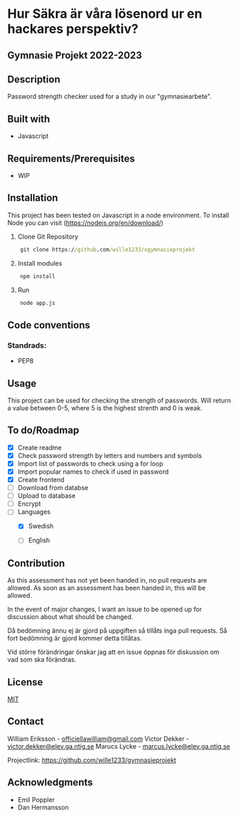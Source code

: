 # Hur Säkra är våra lösenord ur en hackares perspektiv?
## Gymnasie Projekt 2022-2023

## Description

Password strength checker used for a study in our "gymnasiearbete".

## Built with

- Javascript

## Requirements/Prerequisites

- WIP

## Installation

This project has been tested on Javascript in a node environment. To install Node you can visit 
(https://nodejs.org/en/download/)

1. Clone Git Repository
```cmd
    git clone https://github.com/wille1233/xgymnasieprojekt
```

2. Install modules 
```cmd
    npm install 
```


3. Run
```cmd
    node app.js
```


## Code conventions

### Standrads:
- PEP8

## Usage

This project can be used for checking the strength of passwords. Will return a value between 0-5, where 5 is the highest strenth and 0 is weak.


## To do/Roadmap

- [x] Create readme
- [x] Check password strength by letters and numbers and symbols
- [x] Import list of passwords to check using a for loop
- [x] Import popular names to check if used in password
- [x] Create frontend
- [ ] Download from databse
- [ ] Upload to database
- [ ] Encrypt
- [ ] Languages 
    - [x] Swedish
    - [ ] English


## Contribution

As this assessment has not yet been handed in, no pull requests are allowed. As soon as an assessment has been handed in, this will be allowed.

In the event of major changes, I want an issue to be opened up for discussion about what should be changed.

Då bedömning ännu ej är gjord på uppgiften så tillåts inga pull requests. Så fort bedömning är gjord kommer detta tillåtas.  

Vid större förändringar önskar jag att en issue öppnas för diskussion om vad som ska förändras.

## License

[MIT](https://choosealicense.com/licenses/mit/)

## Contact


William Eriksson - officiellawilliam@gmail.com
Victor Dekker - victor.dekker@elev.ga.ntig.se
Marucs Lycke - marcus.lycke@elev.ga.ntig.se

Projectlink: https://github.com/wille1233/gymnasieprojekt

## Acknowledgments
- Emil Poppler
- Dan Hermansson

